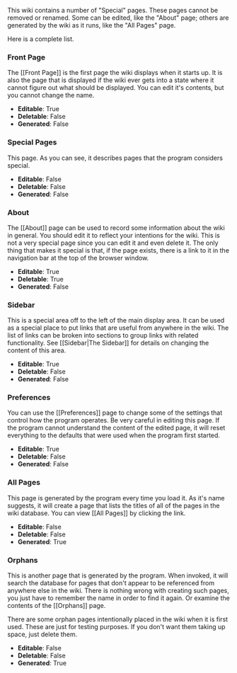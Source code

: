This wiki contains a number of "Special" pages. These pages cannot be removed or renamed. Some can be edited, like the "About" page; others are generated by the wiki as it runs, like the "All Pages" page.

Here is a complete list.

### Front Page ###

The [[Front Page]] is the first page the wiki displays when it starts up. It is also the page that is displayed if the wiki ever gets into a state where it cannot figure out what should be displayed. You can edit it's contents, but you cannot change the name.

- **Editable**: True  
- **Deletable**: False
- **Generated**: False

### Special Pages ###

This page. As you can see, it describes pages that the program considers special.

- **Editable**: False  
- **Deletable**: False
- **Generated**: False

### About ###

The [[About]] page can be used to record some information about the wiki in general. You should edit it to reflect your intentions for the wiki. This is not a very special page since you can edit it and even delete it. The only thing that makes it special is that, if the page exists, there is a link to it in the navigation bar at the top of the browser window.

- **Editable**: True  
- **Deletable**: True
- **Generated**: False

### Sidebar ###

This is a special area off to the left of the main display area. It can be used as a special place to put links that are useful from anywhere in the wiki. The list of links can be broken into sections to group links with related functionality. See [[Sidebar|The Sidebar]] for details on changing the content of this area.

- **Editable**: True  
- **Deletable**: False
- **Generated**: False

### Preferences ###

You can use the [[Preferences]] page to change some of the settings that control how the program operates. Be very careful in editing this page. If the program cannot understand the content of the edited page, it will reset everything to the defaults that were used when the program first started.

- **Editable**: True  
- **Deletable**: False
- **Generated**: False

### All Pages ###

This page is generated by the program every time you load it. As it's name suggests, it will create a page that lists the titles of all of the pages in the wiki database. You can view [[All Pages]] by clicking the link.

- **Editable**: False  
- **Deletable**: False
- **Generated**: True

### Orphans ###

This is another page that is generated by the program. When invoked, it will search the database for pages that don't appear to be referenced from anywhere else in the wiki. There is nothing wrong with creating such pages, you just have to remember the name in order to find it again. Or examine the contents of the [[Orphans]] page.

There are some orphan pages intentionally placed in the wiki when it is first used. These are just for testing purposes. If you don't want them taking up space, just delete them.

- **Editable**: False  
- **Deletable**: False
- **Generated**: True

